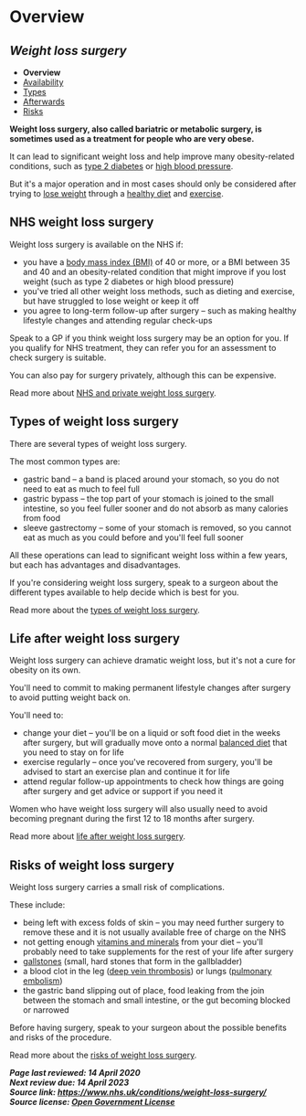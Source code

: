 <!-- weight-loss-surgery -->

# **Overview**

## *Weight loss surgery*


- **Overview**
- [Availability](weight-loss-surgery-who-can-have-it.md)
- [Types](weight-loss-surgery-types.md)
- [Afterwards](weight-loss-surgery-afterwards.md)
- [Risks](weight-loss-surgery-risks.md)

**Weight loss surgery, also called bariatric or metabolic surgery, is sometimes used as a treatment for people who are very obese.**

It can lead to significant weight loss and help improve many obesity-related conditions, such as [type 2 diabetes](type-2-diabetes.md) or [high blood pressure](high-blood-pressure-hypertension.md).

But it's a major operation and in most cases should only be considered after trying to [lose weight](https://www.nhs.uk/live-well/healthy-weight/start-the-nhs-weight-loss-plan/) through a [healthy diet](https://www.nhs.uk/live-well/eat-well/) and [exercise](https://www.nhs.uk/live-well/exercise/).

## NHS weight loss surgery

Weight loss surgery is available on the NHS if:

- you have a [body mass index (BMI)](https://www.nhs.uk/common-health-questions/lifestyle/what-is-the-body-mass-index-bmi/) of 40 or more, or a BMI between 35 and 40 and an obesity-related  condition that might improve if you lost weight (such as type 2 diabetes or high blood pressure)
- you've tried all other weight loss methods, such as dieting and exercise, but have struggled to lose weight or keep it off
- you agree to long-term follow-up after surgery – such as making healthy lifestyle changes and attending regular check-ups

Speak to a GP if you think weight loss surgery may be an option for you. If  you qualify for NHS treatment, they can refer you for an assessment to  check surgery is suitable.

You can also pay for surgery privately, although this can be expensive.

Read more about [NHS and private weight loss surgery](weight-loss-surgery-who-can-have-it.md).

## Types of weight loss surgery

There are several types of weight loss surgery.

The most common types are:

- gastric band – a band is placed around your stomach, so you do not need to eat as much to feel full
- gastric bypass – the top part of your stomach is joined to the small intestine, so you feel fuller sooner and do not absorb as many calories from food
- sleeve gastrectomy – some of your stomach is removed, so you cannot eat as much as you could before and you'll feel full sooner

All these operations can lead to significant weight loss within a few years, but each has advantages and disadvantages.

If you're considering weight loss surgery, speak to a surgeon about the  different types available to help decide which is best for you.

Read more about the [types of weight loss surgery](weight-loss-surgery/types.md).

## Life after weight loss surgery

Weight loss surgery can achieve dramatic weight loss, but it's not a cure for obesity on its own.

You'll need to commit to making permanent lifestyle changes after surgery to avoid putting weight back on.

You'll need to:

- change your diet – you'll be on a liquid or soft food diet in the weeks after surgery, but will gradually move onto a normal [balanced diet](https://www.nhs.uk/live-well/eat-well/) that you need to stay on for life
- exercise regularly – once you've recovered from surgery, you'll be advised to start an exercise plan and continue it for life
- attend regular follow-up appointments to check how things are going after surgery and get advice or support if you need it

Women who have weight loss surgery will also usually need to avoid becoming  pregnant during the first 12 to 18 months after surgery.

Read more about [life after weight loss surgery](weight-loss-surgery-afterwards.md).

## Risks of weight loss surgery

Weight loss surgery carries a small risk of complications.

These include:

- being left with excess folds of skin – you may need further surgery to remove these and it is not usually available free of charge on the NHS
- not getting enough [vitamins and minerals](vitamins-and-minerals.md) from your diet – you'll probably need to take supplements for the rest of your life after surgery
- [gallstones](gallstones.md) (small, hard stones that form in the gallbladder)
- a blood clot in the leg ([deep vein thrombosis](deep-vein-thrombosis-dvt.md)) or lungs ([pulmonary embolism](pulmonary-embolism.md))
- the gastric band slipping out of place, food leaking from the join between  the stomach and small intestine, or the gut becoming blocked or narrowed

Before having surgery, speak to your surgeon about the possible benefits and risks of the procedure.

Read more about the [risks of weight loss surgery](weight-loss-surgery-risks.md).

***Page last reviewed: 14 April 2020  
Next review due: 14 April 2023  
Source link: <https://www.nhs.uk/conditions/weight-loss-surgery/>  
Source license: [Open Government License](http://www.nationalarchives.gov.uk/doc/open-government-licence/version/3/)***

